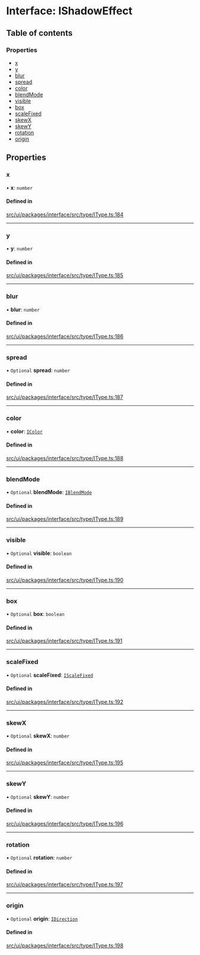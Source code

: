 # Interface: IShadowEffect

## Table of contents

### Properties

- [x](IShadowEffect.md#x)
- [y](IShadowEffect.md#y)
- [blur](IShadowEffect.md#blur)
- [spread](IShadowEffect.md#spread)
- [color](IShadowEffect.md#color)
- [blendMode](IShadowEffect.md#blendmode)
- [visible](IShadowEffect.md#visible)
- [box](IShadowEffect.md#box)
- [scaleFixed](IShadowEffect.md#scalefixed)
- [skewX](IShadowEffect.md#skewx)
- [skewY](IShadowEffect.md#skewy)
- [rotation](IShadowEffect.md#rotation)
- [origin](IShadowEffect.md#origin)

## Properties

### x

• **x**: `number`

#### Defined in

[src/ui/packages/interface/src/type/IType.ts:184](https://github.com/leaferjs/leafer-ui/blob/60106e52e15189ef407f949c7d78e5668e97d1c6/packages/interface/src/type/IType.ts#L184)

___

### y

• **y**: `number`

#### Defined in

[src/ui/packages/interface/src/type/IType.ts:185](https://github.com/leaferjs/leafer-ui/blob/60106e52e15189ef407f949c7d78e5668e97d1c6/packages/interface/src/type/IType.ts#L185)

___

### blur

• **blur**: `number`

#### Defined in

[src/ui/packages/interface/src/type/IType.ts:186](https://github.com/leaferjs/leafer-ui/blob/60106e52e15189ef407f949c7d78e5668e97d1c6/packages/interface/src/type/IType.ts#L186)

___

### spread

• `Optional` **spread**: `number`

#### Defined in

[src/ui/packages/interface/src/type/IType.ts:187](https://github.com/leaferjs/leafer-ui/blob/60106e52e15189ef407f949c7d78e5668e97d1c6/packages/interface/src/type/IType.ts#L187)

___

### color

• **color**: [`IColor`](../modules.md#icolor)

#### Defined in

[src/ui/packages/interface/src/type/IType.ts:188](https://github.com/leaferjs/leafer-ui/blob/60106e52e15189ef407f949c7d78e5668e97d1c6/packages/interface/src/type/IType.ts#L188)

___

### blendMode

• `Optional` **blendMode**: [`IBlendMode`](../modules.md#iblendmode)

#### Defined in

[src/ui/packages/interface/src/type/IType.ts:189](https://github.com/leaferjs/leafer-ui/blob/60106e52e15189ef407f949c7d78e5668e97d1c6/packages/interface/src/type/IType.ts#L189)

___

### visible

• `Optional` **visible**: `boolean`

#### Defined in

[src/ui/packages/interface/src/type/IType.ts:190](https://github.com/leaferjs/leafer-ui/blob/60106e52e15189ef407f949c7d78e5668e97d1c6/packages/interface/src/type/IType.ts#L190)

___

### box

• `Optional` **box**: `boolean`

#### Defined in

[src/ui/packages/interface/src/type/IType.ts:191](https://github.com/leaferjs/leafer-ui/blob/60106e52e15189ef407f949c7d78e5668e97d1c6/packages/interface/src/type/IType.ts#L191)

___

### scaleFixed

• `Optional` **scaleFixed**: [`IScaleFixed`](../modules.md#iscalefixed)

#### Defined in

[src/ui/packages/interface/src/type/IType.ts:192](https://github.com/leaferjs/leafer-ui/blob/60106e52e15189ef407f949c7d78e5668e97d1c6/packages/interface/src/type/IType.ts#L192)

___

### skewX

• `Optional` **skewX**: `number`

#### Defined in

[src/ui/packages/interface/src/type/IType.ts:195](https://github.com/leaferjs/leafer-ui/blob/60106e52e15189ef407f949c7d78e5668e97d1c6/packages/interface/src/type/IType.ts#L195)

___

### skewY

• `Optional` **skewY**: `number`

#### Defined in

[src/ui/packages/interface/src/type/IType.ts:196](https://github.com/leaferjs/leafer-ui/blob/60106e52e15189ef407f949c7d78e5668e97d1c6/packages/interface/src/type/IType.ts#L196)

___

### rotation

• `Optional` **rotation**: `number`

#### Defined in

[src/ui/packages/interface/src/type/IType.ts:197](https://github.com/leaferjs/leafer-ui/blob/60106e52e15189ef407f949c7d78e5668e97d1c6/packages/interface/src/type/IType.ts#L197)

___

### origin

• `Optional` **origin**: [`IDirection`](../modules.md#idirection)

#### Defined in

[src/ui/packages/interface/src/type/IType.ts:198](https://github.com/leaferjs/leafer-ui/blob/60106e52e15189ef407f949c7d78e5668e97d1c6/packages/interface/src/type/IType.ts#L198)
